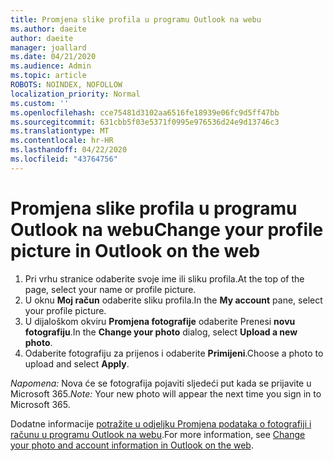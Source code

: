 ```yaml
---
title: Promjena slike profila u programu Outlook na webu
ms.author: daeite
author: daeite
manager: joallard
ms.date: 04/21/2020
ms.audience: Admin
ms.topic: article
ROBOTS: NOINDEX, NOFOLLOW
localization_priority: Normal
ms.custom: ''
ms.openlocfilehash: cce75481d3102aa6516fe18939e06fc9d5ff47bb
ms.sourcegitcommit: 631cbb5f03e5371f0995e976536d24e9d13746c3
ms.translationtype: MT
ms.contentlocale: hr-HR
ms.lasthandoff: 04/22/2020
ms.locfileid: "43764756"
---
```

# <a name="change-your-profile-picture-in-outlook-on-the-web"></a><span data-ttu-id="b87a9-102">Promjena slike profila u programu Outlook na webu</span><span class="sxs-lookup"><span data-stu-id="b87a9-102">Change your profile picture in Outlook on the web</span></span>

1. <span data-ttu-id="b87a9-103">Pri vrhu stranice odaberite svoje ime ili sliku profila.</span><span class="sxs-lookup"><span data-stu-id="b87a9-103">At the top of the page, select your name or profile picture.</span></span>
1. <span data-ttu-id="b87a9-104">U oknu **Moj račun** odaberite sliku profila.</span><span class="sxs-lookup"><span data-stu-id="b87a9-104">In the **My account** pane, select your profile picture.</span></span>
1. <span data-ttu-id="b87a9-105">U dijaloškom okviru **Promjena fotografije** odaberite Prenesi **novu fotografiju**.</span><span class="sxs-lookup"><span data-stu-id="b87a9-105">In the **Change your photo** dialog, select **Upload a new photo**.</span></span>
1. <span data-ttu-id="b87a9-106">Odaberite fotografiju za prijenos i odaberite **Primijeni**.</span><span class="sxs-lookup"><span data-stu-id="b87a9-106">Choose a photo to upload and select **Apply**.</span></span>

<span data-ttu-id="b87a9-107">*Napomena:* Nova će se fotografija pojaviti sljedeći put kada se prijavite u Microsoft 365.</span><span class="sxs-lookup"><span data-stu-id="b87a9-107">*Note:* Your new photo will appear the next time you sign in to Microsoft 365.</span></span>

<span data-ttu-id="b87a9-108">Dodatne informacije [potražite u odjeljku Promjena podataka o fotografiji i računu u programu Outlook na webu](https://support.office.com/article/b2dbb289-851d-4bed-93c3-3e136f5659ec).</span><span class="sxs-lookup"><span data-stu-id="b87a9-108">For more information, see [Change your photo and account information in Outlook on the web](https://support.office.com/article/b2dbb289-851d-4bed-93c3-3e136f5659ec).</span></span>